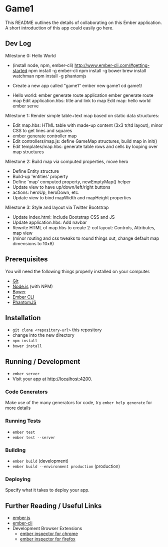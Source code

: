 # Game1

This README outlines the details of collaborating on this Ember application.
A short introduction of this app could easily go here.

## Dev Log

Milestone 0: Hello World

- (install node, npm, ember-cli)
  http://www.ember-cli.com/#getting-started
  npm install -g ember-cli
  npm install -g bower
  brew install watchman
  npm install -g phantomjs

- Create a new app called "game1"
  ember new game1
  cd game1/

- Hello world:
  ember generate route application
  ember generate route map
  Edit application.hbs: title and link to map
  Edit map: hello world
  ember serve

Milestone 1: Render simple table+text map based on static data structures:

- Edit map.hbs: HTML table with made-up content (3x3 tr/td layout), minor CSS to get lines and squares
- ember generate controller map
- Edit controllers/map.js: define GameMap structures, build map in init()
- Edit templates/map.hbs: generate table rows and cells by looping over map structures

Milestone 2: Build map via computed properties, move hero

- Define Entity structure
- Build-up 'entities' property
- Define 'map' computed property, newEmptyMap() helper
- Update view to have up/down/left/right buttons
- actions: heroUp, heroDown, etc.
- Update view to bind mapWidth and mapHeight properties

Milestone 3: Style and layout via Twitter Bootstrap

- Update index.html: Include Bootstrap CSS and JS
- Update application.hbs: Add navbar
- Rewrite HTML of map.hbs to create 2-col layout: Controls, Attributes, map view
- (minor routing and css tweaks to round things out, change default map dimensions to 10x8)


## Prerequisites

You will need the following things properly installed on your computer.

* [Git](http://git-scm.com/)
* [Node.js](http://nodejs.org/) (with NPM)
* [Bower](http://bower.io/)
* [Ember CLI](http://www.ember-cli.com/)
* [PhantomJS](http://phantomjs.org/)

## Installation

* `git clone <repository-url>` this repository
* change into the new directory
* `npm install`
* `bower install`

## Running / Development

* `ember server`
* Visit your app at [http://localhost:4200](http://localhost:4200).

### Code Generators

Make use of the many generators for code, try `ember help generate` for more details

### Running Tests

* `ember test`
* `ember test --server`

### Building

* `ember build` (development)
* `ember build --environment production` (production)

### Deploying

Specify what it takes to deploy your app.

## Further Reading / Useful Links

* [ember.js](http://emberjs.com/)
* [ember-cli](http://www.ember-cli.com/)
* Development Browser Extensions
  * [ember inspector for chrome](https://chrome.google.com/webstore/detail/ember-inspector/bmdblncegkenkacieihfhpjfppoconhi)
  * [ember inspector for firefox](https://addons.mozilla.org/en-US/firefox/addon/ember-inspector/)

